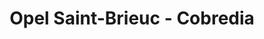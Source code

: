 ---
title: "Opel Saint-Brieuc - Cobredia"
url: /yffiniac/opel-saint-brieuc-cobredia/
shop: voiture
---